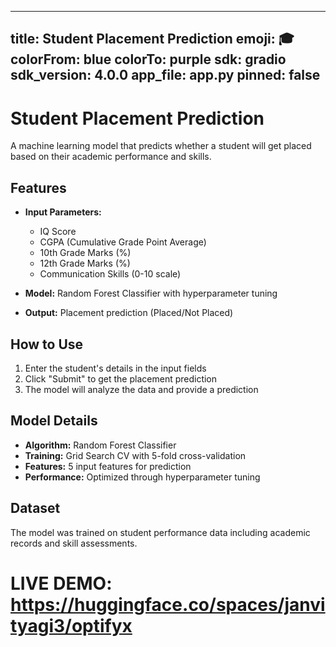 

---
title: Student Placement Prediction
emoji: 🎓
colorFrom: blue
colorTo: purple
sdk: gradio
sdk_version: 4.0.0
app_file: app.py
pinned: false
---

# Student Placement Prediction

A machine learning model that predicts whether a student will get placed based on their academic performance and skills.

## Features

- **Input Parameters:**
  - IQ Score
  - CGPA (Cumulative Grade Point Average)
  - 10th Grade Marks (%)
  - 12th Grade Marks (%)
  - Communication Skills (0-10 scale)

- **Model:** Random Forest Classifier with hyperparameter tuning
- **Output:** Placement prediction (Placed/Not Placed)

## How to Use

1. Enter the student's details in the input fields
2. Click "Submit" to get the placement prediction
3. The model will analyze the data and provide a prediction

## Model Details

- **Algorithm:** Random Forest Classifier
- **Training:** Grid Search CV with 5-fold cross-validation
- **Features:** 5 input features for prediction
- **Performance:** Optimized through hyperparameter tuning

## Dataset

The model was trained on student performance data including academic records and skill assessments.
# LIVE DEMO: https://huggingface.co/spaces/janvityagi3/optifyx
